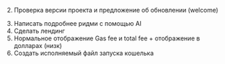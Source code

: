 <!-- 1. Переделать главный экран (ссылки, название, последний релиз) -->
<!-- 2. Экран успешной и не успешной транзакции -->

2. Проверка версии проекта и предложение об обновлении (welcome)
<!-- 3. Создать Help со списком горячих клавиш -->
3. Написать подробнее ридми с помощью AI
4. Сделать лендинг
   <!-- 7. Подумать насчет уменьшения правой части (низк приоритет) -->
   <!-- 8. Разобраться с ENS -->
5. Нормальное отображение Gas fee и total fee + отображение в долларах (низк)
6. Создать исполняемый файл запуска кошелька
